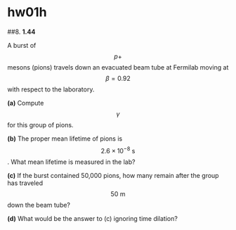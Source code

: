 # **hw01h**

##8.
**1.44**

A burst of $$p+$$ mesons (pions) travels down an evacuated beam tube at Fermilab moving at $$\beta=0.92$$ with respect to the laboratory.

**(a)** Compute $$\gamma$$ for this group of pions.

**(b)** The proper mean lifetime of pions is $$2.6\times10^{-8}\:\text{s}$$.  What mean lifetime is measured in the lab?

**(c)** If the burst contained 50,000 pions, how many remain after the group has traveled $$50\:\text{m}$$ down the beam tube?

**(d)** What would be the answer to (c) ignoring time dilation?